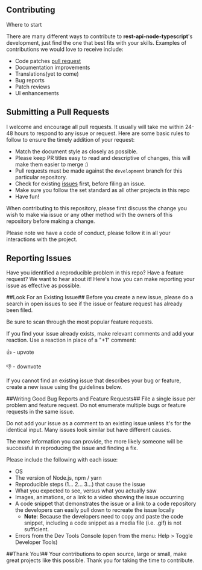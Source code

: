 ## Contributing

Where to start

There are many different ways to contribute to **rest-api-node-typescript**'s development, just find the one that best fits with your skills. Examples of contributions we would love to receive include:

- Code patches [pull request](https://help.github.com/articles/creating-a-pull-request/)
- Documentation improvements
- Translations(yet to come)
- Bug reports
- Patch reviews
- UI enhancements

## Submitting a Pull Requests

I welcome and encourage all pull requests. It usually will take me within 24-48 hours to respond to any issue or request. Here are some basic rules to follow to ensure the timely addition of your request:

- Match the document style as closely as possible.
- Please keep PR titles easy to read and descriptive of changes, this will make them easier to merge :)
- Pull requests must be made against the `development` branch for this particular repository.
- Check for existing [issues](https://github.com/nmanikiran/rest-api-node-typescript/issues) first, before filing an issue.
- Make sure you follow the set standard as all other projects in this repo
- Have fun!

When contributing to this repository, please first discuss the change you wish to make via issue or any other method with the owners of this repository before making a change.

Please note we have a code of conduct, please follow it in all your interactions with the project.

## Reporting Issues

Have you identified a reproducible problem in this repo? Have a feature request? We want to hear about it! Here's how you can make reporting your issue as effective as possible.

##Look For an Existing Issue##
Before you create a new issue, please do a search in open issues to see if the issue or feature request has already been filed.

Be sure to scan through the most popular feature requests.

If you find your issue already exists, make relevant comments and add your reaction. Use a reaction in place of a "+1" comment:

👍 - upvote

👎 - downvote

If you cannot find an existing issue that describes your bug or feature, create a new issue using the guidelines below.

##Writing Good Bug Reports and Feature Requests##
File a single issue per problem and feature request. Do not enumerate multiple bugs or feature requests in the same issue.

Do not add your issue as a comment to an existing issue unless it's for the identical input. Many issues look similar but have different causes.

The more information you can provide, the more likely someone will be successful in reproducing the issue and finding a fix.

Please include the following with each issue:

- OS
- The version of Node.js, npm / yarn
- Reproducible steps (1... 2... 3...) that cause the issue
- What you expected to see, versus what you actually saw
- Images, animations, or a link to a video showing the issue occurring
- A code snippet that demonstrates the issue or a link to a code repository the developers can easily pull down to recreate the issue locally
  - **Note**: Because the developers need to copy and paste the code snippet, including a code snippet as a media file (i.e. .gif) is not sufficient.
- Errors from the Dev Tools Console (open from the menu: Help > Toggle Developer Tools)

##Thank You!##
Your contributions to open source, large or small, make great projects like this possible. Thank you for taking the time to contribute.
